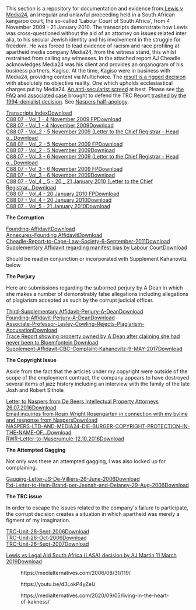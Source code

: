 <div class="wp-block-group"></div>

<p>This section is a repository for documentation and evidence from<a href="http://www.saflii.org/za/cases/ZALC/2010/218.html"> Lewis v Media24</a>, an irregular and unlawful proceeding held in a South African kangaroo court, the so-called 'Labour Court of South Africa', from 4 November 2009 - 21 January 2010. The transcripts demonstrate how Lewis was cross-questioned without the aid of an attorney on issues related inter alia, to his secular Jewish identity and his involvement in the struggle for freedom. He was forced to lead evidence of racism and race profiling at apartheid media company Media24, from the witness stand, this whilst restrained from calling any witnesses. In the attached report AJ Cheadle acknowledges Media24 was his client and provides an organogram of his business partners, Kagiso. At the time, Kagiso were in business with Media24, providing content via Multichoice. The <a href="https://medialternatives.com/2020/03/05/why-bother-with-law-when-you-can-simply-capture-the-justice-system/">result is a rigged decision</a> with absolutely no objective reality. One which upholds ecclesiastical charges put by Media24. <a href="https://medialternatives.com/2023/01/12/most-of-all-i-am-offended-as-a-secularist/">An anti-secularist screed</a> at best. Please see <a href="https://medialternatives.com/faq/">the FAQ</a> and<a href="https://medialternatives.com/2015/10/10/lewis-v-minister-of-justice-naspers/"> associated case </a>brought to defend the TRC Report<a href="https://medialternatives.com/2019/06/19/trc-no-to-naspers-dirty-tricks/"> trashed by the 1994-denialist decision</a>. See <a href="https://medialternatives.com/2015/09/11/naspers-half-apology-ignores-decade-long-battle-for-justice-and-contrition/">Naspers half-apology</a>.</p>

<div class="wp-block-file"><a href="https://newsite.medialternatives.com/app/uploads/2020/07/Transcripts-Index-1.pdf">Transcripts Index</a><a href="https://newsite.medialternatives.com/app/uploads/2020/07/Transcripts-Index-1.pdf" class="wp-block-file__button wp-element-button" download>Download</a></div>

<div class="wp-block-file"><a href="https://newsite.medialternatives.com/app/uploads/2020/07/C88-07-Vol_1-4-November-2009-FP-1.pdf">C88 07 - Vol_1 - 4 November 2009 FP</a><a href="https://newsite.medialternatives.com/app/uploads/2020/07/C88-07-Vol_1-4-November-2009-FP-1.pdf" class="wp-block-file__button wp-element-button" download>Download</a></div>

<div class="wp-block-file"><a href="https://newsite.medialternatives.com/app/uploads/2020/07/C88-07-Vol_1-4-November-2009-1.pdf">C88 07 - Vol_1 - 4 November 2009</a><a href="https://newsite.medialternatives.com/app/uploads/2020/07/C88-07-Vol_1-4-November-2009-1.pdf" class="wp-block-file__button wp-element-button" download>Download</a></div>

<div class="wp-block-file"><a href="https://newsite.medialternatives.com/app/uploads/2020/07/C88-07-Vol_2-5-November-2009-Letter-to-the-Chief-Registrar-Head-o...-1.pdf">C88 07 - Vol_2 - 5 November 2009 (Letter to the Chief Registrar - Head o...</a><a href="https://newsite.medialternatives.com/app/uploads/2020/07/C88-07-Vol_2-5-November-2009-Letter-to-the-Chief-Registrar-Head-o...-1.pdf" class="wp-block-file__button wp-element-button" download>Download</a></div>

<div class="wp-block-file"><a href="https://newsite.medialternatives.com/app/uploads/2020/07/C88-07-Vol_2-5-November-2009-FP-1.pdf">C88 07 - Vol_2 - 5 November 2009 FP</a><a href="https://newsite.medialternatives.com/app/uploads/2020/07/C88-07-Vol_2-5-November-2009-FP-1.pdf" class="wp-block-file__button wp-element-button" download>Download</a></div>

<div class="wp-block-file"><a href="https://newsite.medialternatives.com/app/uploads/2020/07/C88-07-Vol_2-5-November-2009-1.pdf">C88 07 - Vol_2 - 5 November 2009</a><a href="https://newsite.medialternatives.com/app/uploads/2020/07/C88-07-Vol_2-5-November-2009-1.pdf" class="wp-block-file__button wp-element-button" download>Download</a></div>

<div class="wp-block-file"><a href="https://newsite.medialternatives.com/app/uploads/2020/07/C88-07-Vol_3-6-November-2009-Letter-to-the-Chief-Registrar-Head-o...-1.pdf">C88 07 - Vol_3 - 6 November 2009 (Letter to the Chief Registrar - Head o...</a><a href="https://newsite.medialternatives.com/app/uploads/2020/07/C88-07-Vol_3-6-November-2009-Letter-to-the-Chief-Registrar-Head-o...-1.pdf" class="wp-block-file__button wp-element-button" download>Download</a></div>

<div class="wp-block-file"><a href="https://newsite.medialternatives.com/app/uploads/2020/07/C88-07-Vol_3-6-November-2009-FP-1.pdf">C88 07 - Vol_3 - 6 November 2009 FP</a><a href="https://newsite.medialternatives.com/app/uploads/2020/07/C88-07-Vol_3-6-November-2009-FP-1.pdf" class="wp-block-file__button wp-element-button" download>Download</a></div>

<div class="wp-block-file"><a href="https://newsite.medialternatives.com/app/uploads/2020/07/C88-07-Vol_3-6-November-2009-1.pdf">C88 07 - Vol_3 - 6 November 2009</a><a href="https://newsite.medialternatives.com/app/uploads/2020/07/C88-07-Vol_3-6-November-2009-1.pdf" class="wp-block-file__button wp-element-button" download>Download</a></div>

<div class="wp-block-file"><a href="https://newsite.medialternatives.com/app/uploads/2020/07/C88-07-Vol_4-_-5-20-_-21-January-2010-Letter-to-the-Chief-Registrar...-1.pdf">C88 07 - Vol_4 _ 5 - 20 _ 21 January 2010 (Letter to the Chief Registrar...</a><a href="https://newsite.medialternatives.com/app/uploads/2020/07/C88-07-Vol_4-_-5-20-_-21-January-2010-Letter-to-the-Chief-Registrar...-1.pdf" class="wp-block-file__button wp-element-button" download>Download</a></div>

<div class="wp-block-file"><a href="https://newsite.medialternatives.com/app/uploads/2020/07/C88-07-Vol_4-20-January-2010-FP-1.pdf">C88 07 - Vol_4 - 20 January 2010 FP</a><a href="https://newsite.medialternatives.com/app/uploads/2020/07/C88-07-Vol_4-20-January-2010-FP-1.pdf" class="wp-block-file__button wp-element-button" download>Download</a></div>

<div class="wp-block-file"><a href="https://newsite.medialternatives.com/app/uploads/2020/07/C88-07-Vol_4-20-January-2010-1.pdf">C88 07 - Vol_4 - 20 January 2010</a><a href="https://newsite.medialternatives.com/app/uploads/2020/07/C88-07-Vol_4-20-January-2010-1.pdf" class="wp-block-file__button wp-element-button" download>Download</a></div>

<div class="wp-block-file"><a href="https://newsite.medialternatives.com/app/uploads/2020/07/C88-07-Vol_5-21-January-2010-1.pdf">C88 07 - Vol_5 - 21 January 2010</a><a href="https://newsite.medialternatives.com/app/uploads/2020/07/C88-07-Vol_5-21-January-2010-1.pdf" class="wp-block-file__button wp-element-button" download>Download</a></div>

<p><strong>The Corruption</strong></p>

<div class="wp-block-file"><a href="https://medialternatives.com/app/uploads/2022/07/Founding-Affidavit.pdf">Founding-Affidavit</a><a href="https://medialternatives.com/app/uploads/2022/07/Founding-Affidavit.pdf" class="wp-block-file__button wp-element-button" download>Download</a></div>

<div class="wp-block-file"><a href="https://medialternatives.com/app/uploads/2022/07/Annexures-PAJA-3.pdf">Annexures-Founding Affidavit</a><a href="https://medialternatives.com/app/uploads/2022/07/Annexures-PAJA-3.pdf" class="wp-block-file__button wp-element-button" download>Download</a></div>

<div class="wp-block-file"><a href="https://newsite.medialternatives.com/app/uploads/2020/07/Cheadle-Report-to-Cape-Law-Society-6-September-2011-1.pdf">Cheadle-Report-to-Cape-Law-Society-6-September-2011</a><a href="https://newsite.medialternatives.com/app/uploads/2020/07/Cheadle-Report-to-Cape-Law-Society-6-September-2011-1.pdf" class="wp-block-file__button wp-element-button" download>Download</a></div>

<div class="wp-block-file"><a href="https://medialternatives.com/app/uploads/2022/06/Affidavit-20-November-2017-Addendum-4.pdf">Supplementary Affidavit regarding manifest bias by Labour Court</a><a href="https://medialternatives.com/app/uploads/2022/06/Affidavit-20-November-2017-Addendum-4.pdf" class="wp-block-file__button wp-element-button" download>Download</a></div>

<p>Should be read in conjunction or incorporated with Supplement Kahanovitz below</p>

<p><strong>The Perjury</strong></p>

<p>Here are submissions regarding the suborned perjury by A Dean in which she makes a number of demonstrably false allegations including allegations of plagiarism accepted as such by the corrupt judicial officer. </p>

<div class="wp-block-file"><a href="https://medialternatives.com/app/uploads/2022/06/Third-Supplementary-Affidavit-Perjury-A-Dean.pdf">Third-Supplementary Affidavit-Perjury-A-Dean</a><a href="https://medialternatives.com/app/uploads/2022/06/Third-Supplementary-Affidavit-Perjury-A-Dean.pdf" class="wp-block-file__button wp-element-button" download>Download</a></div>

<div class="wp-block-file"><a href="https://medialternatives.com/app/uploads/2022/06/Founding-Affidavit-Perjury-A-Dean.pdf">Founding-Affidavit-Perjury-A-Dean</a><a href="https://medialternatives.com/app/uploads/2022/06/Founding-Affidavit-Perjury-A-Dean.pdf" class="wp-block-file__button wp-element-button" download>Download</a></div>

<div class="wp-block-file"><a href="https://medialternatives.com/app/uploads/2022/06/Associate-Professor-Lesley-Cowling-Rejects-Plagiarism-Accusation.pdf">Associate-Professor-Lesley-Cowling-Rejects-Plagiarism-Accusation</a><a href="https://medialternatives.com/app/uploads/2022/06/Associate-Professor-Lesley-Cowling-Rejects-Plagiarism-Accusation.pdf" class="wp-block-file__button wp-element-button" download>Download</a></div>

<div class="wp-block-file"><a href="https://medialternatives.com//app/uploads/2024/05/Trace-Report-A-Dean.pdf">Trace Report showing property owned by A Dean after claiming she had never been to Bloemfontein </a><a href="https://medialternatives.com//app/uploads/2024/05/Trace-Report-A-Dean.pdf" class="wp-block-file__button wp-element-button" download>Download</a></div>

<div class="wp-block-file"><a href="https://medialternatives.com/app/uploads/2022/07/Supplement-Affidavit-CBC-Kahanovitz-9-MAY-2017-TUE-.doc-0BycjkxOoSHFeRV8zOTl6NjZYbGM.pdf">Supplement-Affidavit-CBC-Complaint-Kahanovitz-9-MAY-2017</a><a href="https://medialternatives.com/app/uploads/2022/07/Supplement-Affidavit-CBC-Kahanovitz-9-MAY-2017-TUE-.doc-0BycjkxOoSHFeRV8zOTl6NjZYbGM.pdf" class="wp-block-file__button wp-element-button" download>Download</a></div>

<p><strong>The Copyright Issue</strong></p>

<p>Aside from the fact that the articles under my copyright were outside of the scope of the employment contract, the company appears to have destroyed several items of jazz history including an interview with the family of the late Josh and Robert Sithole</p>

<div class="wp-block-file"><a href="https://medialternatives.com/app/uploads/2022/06/LIT10153ZA00-Letter-to-Naspers-26.07.2016.pdf">Letter to Naspers from De Beers Intellectual Property Attorneys 26.07.2016</a><a href="https://medialternatives.com/app/uploads/2022/06/LIT10153ZA00-Letter-to-Naspers-26.07.2016.pdf" class="wp-block-file__button wp-element-button" download>Download</a></div>

<div class="wp-block-file"><a href="https://medialternatives.com/app/uploads/2022/06/Gmail-FW-Lewis-_-Naspers-Copyright-protection.pdf">Email inquiries from Rosin Wright Rosengarten in connection with my byline and response from Naspers</a><a href="https://medialternatives.com/app/uploads/2022/06/Gmail-FW-Lewis-_-Naspers-Copyright-protection.pdf" class="wp-block-file__button wp-element-button" download>Download</a></div>

<div class="wp-block-file"><a href="https://medialternatives.com/app/uploads/2022/06/NASPERS-LTD-AND-MEDIA24-DIE-BURGER-COPYRIGHT-PROTECTION-IN-THE-NAME-OF....pdf">NASPERS-LTD-AND-MEDIA24-DIE-BURGER-COPYRIGHT-PROTECTION-IN-THE-NAME-OF...</a><a href="https://medialternatives.com/app/uploads/2022/06/NASPERS-LTD-AND-MEDIA24-DIE-BURGER-COPYRIGHT-PROTECTION-IN-THE-NAME-OF....pdf" class="wp-block-file__button wp-element-button" download>Download</a></div>

<div class="wp-block-file"><a href="https://medialternatives.com/app/uploads/2022/06/RWR-Letter-to-Maserumule-12.10.2016.pdf">RWR-Letter-to-Maserumule-12.10.2016</a><a href="https://medialternatives.com/app/uploads/2022/06/RWR-Letter-to-Maserumule-12.10.2016.pdf" class="wp-block-file__button wp-element-button" download>Download</a></div>

<p><strong>The Attempted Gagging</strong></p>

<p>Not only was there an attempted gagging, I was also locked up for complaining.</p>

<div class="wp-block-file"><a href="https://medialternatives.com/app/uploads/2022/06/Gagging-Letter-JS-De-Villiers-26-June-2006.pdf">Gagging-Letter-JS-De-Villiers-26-June-2006</a><a href="https://medialternatives.com/app/uploads/2022/06/Gagging-Letter-JS-De-Villiers-26-June-2006.pdf" class="wp-block-file__button wp-element-button" download>Download</a></div>

<div class="wp-block-file"><a href="https://medialternatives.com/app/uploads/2022/06/Fxi-Letter-to-Hein-Brand-per-Jeenah-and-Delaney-29-Aug-2006.pdf">Fxi-Letter-to-Hein-Brand-per-Jeenah-and-Delaney-29-Aug-2006</a><a href="https://medialternatives.com/app/uploads/2022/06/Fxi-Letter-to-Hein-Brand-per-Jeenah-and-Delaney-29-Aug-2006.pdf" class="wp-block-file__button wp-element-button" download>Download</a></div>

<p><strong>The TRC issue</strong></p>

<p>In order to escape the issues related to the company's failure to participate, the corrupt decision creates a situation in which apartheid was merely a figment of my imagination.</p>

<div class="wp-block-file"><a href="https://medialternatives.com/app/uploads/2022/06/TRC-Unit-28-Sept-2006.pdf">TRC-Unit-28-Sept-2006</a><a href="https://medialternatives.com/app/uploads/2022/06/TRC-Unit-28-Sept-2006.pdf" class="wp-block-file__button wp-element-button" download>Download</a></div>

<div class="wp-block-file"><a href="https://medialternatives.com/app/uploads/2022/06/TRC-Unit-26-Oct-2006.pdf">TRC-Unit-26-Oct-2006</a><a href="https://medialternatives.com/app/uploads/2022/06/TRC-Unit-26-Oct-2006.pdf" class="wp-block-file__button wp-element-button" download>Download</a></div>

<div class="wp-block-file"><a href="https://medialternatives.com/app/uploads/2022/06/TRC-Unit-26-Sept-2007.pdf">TRC-Unit-26-Sept-2007</a><a href="https://medialternatives.com/app/uploads/2022/06/TRC-Unit-26-Sept-2007.pdf" class="wp-block-file__button wp-element-button" download>Download</a></div>

<p></p>

<div class="wp-block-file"><a href="https://medialternatives.com/app/uploads/2022/08/DOC065-1.pdf">Lewis vs Legal Aid South Africa (LASA) decision by AJ Martin 11 March 2019</a><a href="https://medialternatives.com/app/uploads/2022/08/DOC065-1.pdf" class="wp-block-file__button wp-element-button" download>Download</a></div>

<figure class="wp-block-embed is-type-wp-embed is-provider-medialternatives wp-block-embed-medialternatives"><div class="wp-block-embed__wrapper">
https://medialternatives.com/2006/08/31/119/
</div></figure>

<figure class="wp-block-embed is-type-video is-provider-youtube wp-block-embed-youtube wp-embed-aspect-16-9 wp-has-aspect-ratio"><div class="wp-block-embed__wrapper">
https://youtu.be/d3LokP4yZeU
</div></figure>

<p></p>

<p></p>

<figure class="wp-block-embed is-type-wp-embed is-provider-medialternatives wp-block-embed-medialternatives"><div class="wp-block-embed__wrapper">
https://medialternatives.com/2020/09/05/living-in-the-heart-of-kakness/
</div></figure>
